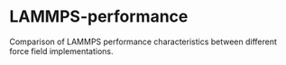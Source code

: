 # LAMMPS-performance
Comparison of LAMMPS performance characteristics between different force field implementations.
